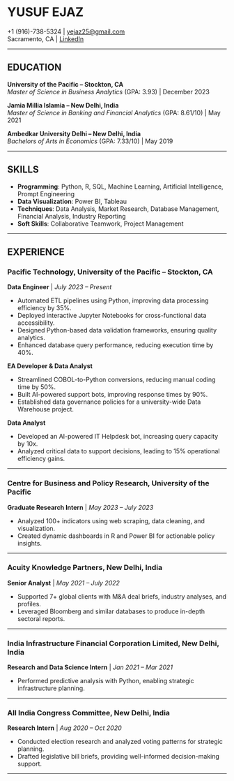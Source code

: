 # YUSUF EJAZ  
+1 (916)-738-5324 | [yejaz25@gmail.com](mailto:yejaz25@gmail.com)  
Sacramento, CA | [LinkedIn](https://www.linkedin.com/in/yusufejaz)  

---

## **EDUCATION**  
**University of the Pacific – Stockton, CA**  
*Master of Science in Business Analytics* (GPA: 3.93) | December 2023  

**Jamia Millia Islamia – New Delhi, India**  
*Master of Science in Banking and Financial Analytics* (GPA: 8.61/10) | May 2021  

**Ambedkar University Delhi – New Delhi, India**  
*Bachelors of Arts in Economics* (GPA: 7.33/10) | May 2019  

---

## **SKILLS**  
- **Programming**: Python, R, SQL, Machine Learning, Artificial Intelligence, Prompt Engineering  
- **Data Visualization**: Power BI, Tableau  
- **Techniques**: Data Analysis, Market Research, Database Management, Financial Analysis, Industry Reporting  
- **Soft Skills**: Collaborative Teamwork, Project Management  

---

## **EXPERIENCE**  

### **Pacific Technology, University of the Pacific – Stockton, CA**  
**Data Engineer** | *July 2023 – Present*  
- Automated ETL pipelines using Python, improving data processing efficiency by 35%.  
- Deployed interactive Jupyter Notebooks for cross-functional data accessibility.  
- Designed Python-based data validation frameworks, ensuring quality analytics.  
- Enhanced database query performance, reducing execution time by 40%.  

**EA Developer & Data Analyst**  
- Streamlined COBOL-to-Python conversions, reducing manual coding time by 50%.  
- Built AI-powered support bots, improving response times by 90%.  
- Established data governance policies for a university-wide Data Warehouse project.  

**Data Analyst**  
- Developed an AI-powered IT Helpdesk bot, increasing query capacity by 10x.  
- Analyzed critical data to support decisions, leading to 15% operational efficiency gains.  

---

### **Centre for Business and Policy Research, University of the Pacific**  
**Graduate Research Intern** | *May 2023 – July 2023*  
- Analyzed 100+ indicators using web scraping, data cleaning, and visualization.  
- Created dynamic dashboards in R and Power BI for actionable policy insights.  

---

### **Acuity Knowledge Partners, New Delhi, India**  
**Senior Analyst** | *May 2021 – July 2022*  
- Supported 7+ global clients with M&A deal briefs, industry analyses, and profiles.  
- Leveraged Bloomberg and similar databases to produce in-depth sectoral reports.  

---

### **India Infrastructure Financial Corporation Limited, New Delhi, India**  
**Research and Data Science Intern** | *Jan 2021 – Mar 2021*  
- Performed predictive analysis with Python, enabling strategic infrastructure planning.  

---

### **All India Congress Committee, New Delhi, India**  
**Research Intern** | *Aug 2020 – Oct 2020*  
- Conducted election research and analyzed voting patterns for strategic planning.  
- Drafted legislative bill briefs, providing well-informed decision-making support.  

---
